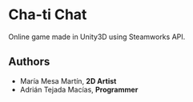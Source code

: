 # Cha-ti Chat

Online game made in Unity3D using Steamworks API.

## Authors

- María Mesa Martín, **2D Artist**
- Adrián Tejada Macías, **Programmer**
